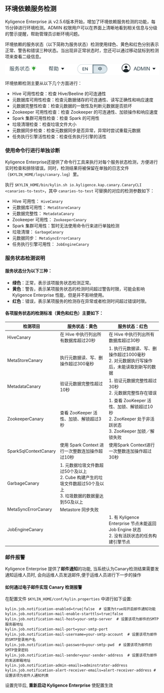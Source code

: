 ## 环境依赖服务检测
Kyligence Enterprise 从 v2.5.6版本开始，增加了环境依赖服务检测的功能，每15分钟进行环境检测。ADMIN 权限用户可以在界面上清晰地看到相关信息与分级的警示提醒，帮助管理员诊断环境问题。

环境依赖的服务状态（以下简称为服务状态）检测使用绿色、黄色和红色分别表示正常、警告和错误三种状态。当出现非正常状态时，您还可以通过移动鼠标到检测项来查看二级信息。

![服务状态检测](images/service_status.cn.png)

环境依赖检测主要从以下几个方面进行：

* Hive 可用性检查：检查 Hive/Beeline 的可连通性
* 元数据库可用性检查：检查元数据储存的可连通性、读写正确性和响应速度
* 元数据完整性检查：检查元数据的一致性及判断元数据是否损坏
* Zookeeper 可用性检查：检查 Zookeeper 的可连通性、加锁操作和响应速度
* Spark 集群可用性检查：检查 Spark 的可用性
* 垃圾清理检查：检查垃圾文件大小
* 元数据同步检查：检查元数据同步是否异常，异常时尝试重载元数据
* 任务执行引擎活性检查：检查任务执行引擎的活性




### 使用命令行进行单独诊断
Kyligence Enterprise还提供了命令行工具来执行对每个服务状态检测，方便进行实时检查和排除错误。同时，检测结果将被保留在单独的日志文件（`$KYLIN_HOME/logs/canary.log`）里。

执行 `$KYLIN_HOME/bin/kylin.sh io.kyligence.kap.canary.CanaryCLI <canaries-to-test>`，其中  <code>canaries-to-test</code> 可替换的对应的检测参数如下：

* Hive 可用性： <code>HiveCanary</code>
* 元数据库可用性： <code>MetaStoreCanary</code>
* 元数据完整性： <code>MetadataCanary</code>
* Zookeeper 可用性： <code>ZookeeperCanary</code>
* Spark 集群可用性：暂时无法使用命令行来进行单独检测
* 垃圾清理： <code>GarbageCanary</code>
* 元数据同步： <code>MetaSyncErrorCanary</code>
* 任务执行引擎可用性： <code>JobEngineCanary</code>




### 服务状态检测说明
#### 服务状态分为以下三种：

+ **绿色**：正常，表示该项服务状态检测正常。
+ **黄色**：警告，表示某项服务状态的检测时间超过警告时限，可能会影响 Kyligence Enterprise 性能，但是并不影响使用。
+ **红色**：错误，表示某项服务的检测存在异常或者检测时间超过错误时限。

#### 各项服务状态的检测标准（黄色和红色）主要如下：

| 检测项目              | 服务状态：黄色                                               | 服务状态：红色                                               |
| --------------------- | ------------------------------------------------------------ | ------------------------------------------------------------ |
| HiveCanary            | 在 Hive 中执行列出所有数据库超过20秒                         | 在 Hive 中执行列出所有数据库超过30秒                         |
| MetaStoreCanary       | 执行元数据读、写、删操作超过300毫秒                          | 1. 执行元数据读、写、删操作超过1000毫秒 <br />2. 对元数据执行写操作后，未能读取到新写的数据 |
| MetadataCanary        | 验证元数据完整性超过10秒                                     | 1. 验证元数据完整性超过30秒 <br />2. 元数据完整性存在错误    |
| ZookeeperCanary       | 查看 ZooKeeper 活性、加锁、解锁超过3秒                       | 1. 查看 ZooKeeper 活性、加锁、解锁超过10秒<br />2. ZooKeeper 处于非活跃状态<br />3. ZooKeeper 加锁／解锁失败 |
| SparkSqlContextCanary | 使用 Spark Context 进行一次整数连加操作超过10秒              | 使用Spark Context进行一次整数连加操作超过30秒                |
| GarbageCanary         | 1. 元数据垃圾文件数超过50个及以上 <br>2. Cube 构建产生的垃圾文件数超过50个及以上<br>3. 垃圾数据的数据量达到5G及以上 |                                                              |
| MetaSyncErrorCanary   | Metastore 同步失败                                           |                                                              |
| JobEngineCanary       |                                                              | 1. 有 Kyligence Enterprise 节点未能返回 Job Engine 状态 <br />2. 没有活跃状态的任务构建引擎节点 |



### 邮件报警

Kyligence Enterprise 提供了**邮件通知**的功能, 当系统认为Canary检测结果需要发通知运维人员时, 会向运维人员发送邮件,便于运维人员进行下一步的操作

#### 如何通过电子邮件实现 Canary 检测报警

在配置文件 `$KYLIN_HOME/conf/kylin.properties` 中进行如下设置:

```
kylin.job.notification-enabled=true|false  # 设置为true将开启邮件通知功能
kylin.job.notification-mail-enable-starttls=true|false
kylin.job.notification-mail-host=your-smtp-server  # 设置该项为邮件的SMTP服务器地址
kylin.job.notification-mail-port=your-smtp-port
kylin.job.notification-mail-username=your-smtp-account  # 设置该项为邮件的SMTP登录用户名
kylin.job.notification-mail-password=your-smtp-pwd  # 设置该项为邮件的SMTP登录密码
kylin.job.notification-mail-sender=your-sender-address  # 设置该项为邮件的发送邮箱地址
kylin.job.notification-admin-emails=adminstrator-address
kylin.job.notification-alert-receiver-emails=alert-receiver-address #设置该项为收件人通知列表
```

设置完毕后, **重新启动 Kyligence Enterprise** 使配置生效

